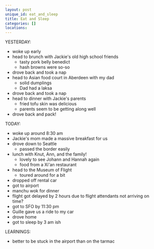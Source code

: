 ```yaml
---
layout: post
unique_id: eat_and_sleep
title: Eat and Sleep
categories: []
locations: 
---
```


YESTERDAY:
* woke up early
* head to brunch with Jackie's old high school friends
  * tasty pork belly benedict
  * hash browns were so-so
* drove back and took a nap
* head to Asian food court in Aberdeen with my dad
  * solid dumplings
  * Dad had a laksa
* drove back and took a nap
* head to dinner with Jackie's parents
  * fried tofu skin was delicious
  * parents seem to be getting along well
* drove back and pack!

TODAY:
* woke up around 8:30 am
* Jackie's mom made a massive breakfast for us
* drove down to Seattle
  * passed the border easily
* lunch with Knut, Ann, and the family!
  * lovely to see Johann and Hannah again
  * food from a Xi'an restaurant
* head to the Museum of Flight
  * toured around for a bit
* dropped off rental car
* got to airport
* manchu wok for dinner
* flight got delayed by 2 hours due to flight attendants not arriving on time?
* got to SFO by 11:30 pm
* Guille gave us a ride to my car
* drove home
* got to sleep by 3 am ish

LEARNINGS:
* better to be stuck in the airport than on the tarmac

